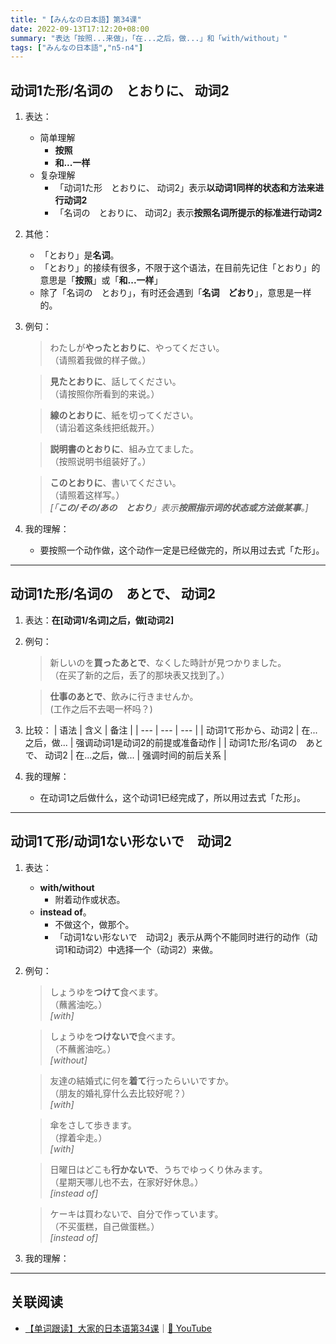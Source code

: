 ```yaml
---
title: "【みんなの日本語】第34课"
date: 2022-09-13T17:12:20+08:00
summary: "表达「按照...来做」，「在...之后，做...」和「with/without」"
tags: ["みんなの日本語","n5-n4"]
---
```


## 动词1た形/名词の　とおりに、 动词2
1. 表达：
    - 简单理解
        - **按照**
        - **和...一样**
    - 复杂理解
        - 「动词1た形　とおりに、 动词2」表示**以动词1同样的状态和方法来进行动词2**
        - 「名词の　とおりに、 动词2」表示**按照名词所提示的标准进行动词2**
2. 其他：
    - 「とおり」是**名词**。
    - 「とおり」的接续有很多，不限于这个语法，在目前先记住「とおり」的意思是「**按照**」或「**和...一样**」
    - 除了「名词の　とおり」，有时还会遇到「**名词　どおり**」，意思是一样的。
3. 例句：   
    > わたしが**やったとおりに**、やってください。  
     （请照着我做的样子做。）

    > **見たとおりに**、話してください。  
     （请按照你所看到的来说。）

    > **線のとおりに**、紙を切ってください。  
     （请沿着这条线把纸裁开。）

    > **説明書のとおりに**、組み立てました。  
     （按照说明书组装好了。）

    > **このとおりに**、書いてください。  
     （请照着这样写。）  
      *[「**この/その/あの　とおり**」表示**按照指示词的状态或方法做某事**。]*
4. 我的理解：
    - 要按照一个动作做，这个动作一定是已经做完的，所以用过去式「た形」。

---
## 动词1た形/名词の　あとで、 动词2
1. 表达：**在[动词1/名词]之后，做[动词2]**
2. 例句：
    > 新しいのを**買ったあとで**、なくした時計が見つかりました。  
     （在买了新的之后，丢了的那块表又找到了。）

    > **仕事のあとで**、飲みに行きませんか。  
      (工作之后不去喝一杯吗？)
3. 比较：
    | 语法 | 含义 | 备注 |
    | --- | --- | --- |
    | 动词1て形から、动词2 | 在...之后，做... | 强调动词1是动词2的前提或准备动作 |
    | 动词1た形/名词の　あとで、 动词2 | 在...之后，做... | 强调时间的前后关系 |
4. 我的理解：
    - 在动词1之后做什么，这个动词1已经完成了，所以用过去式「た形」。

---
## 动词1て形/动词1ない形ないで　动词2
1. 表达：
    - **with/without**
        - 附着动作或状态。
    - **instead of**。
        - 不做这个，做那个。
        - 「动词1ない形ないで　动词2」表示从两个不能同时进行的动作（动词1和动词2）中选择一个（动词2）来做。
2. 例句：
    > しょうゆを**つけて**食べます。  
     （蘸酱油吃。）  
      *[with]*

    > しょうゆを**つけないで**食べます。  
     （不蘸酱油吃。）  
      *[without]*
    
    > 友達の結婚式に何を**着て**行ったらいいですか。  
     （朋友的婚礼穿什么去比较好呢？）  
      *[with]*
      
    > 傘をさして歩きます。  
     （撑着伞走。）  
      *[with]*

    > 日曜日はどこも**行かないで**、うちでゆっくり休みます。  
     （星期天哪儿也不去，在家好好休息。）  
      *[instead of]*

    > ケーキは買わないで、自分で作っています。  
     （不买蛋糕，自己做蛋糕。）  
      *[instead of]*

3. 我的理解：

---
## 关联阅读
- [【单词跟读】大家的日本语第34课](https://www.bilibili.com/video/BV1G34y1e7RA?p=34)｜[🔗 YouTube](https://youtu.be/NyLwsdMhBtk)
